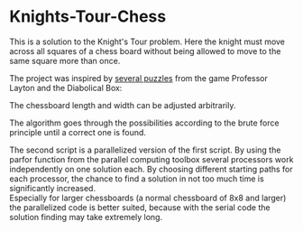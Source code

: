 # Knights-Tour-Chess

This is a solution to the Knight's Tour problem. Here the knight must move across all squares of a chess board without being allowed to move to the same square more than once.  

The project was inspired by [several puzzles](https://layton.fandom.com/wiki/Puzzle:The_Knight%27s_Tour_4) from the game Professor Layton and the Diabolical Box:

The chessboard length and width can be adjusted arbitrarily.   

The algorithm goes through the possibilities according to the brute force principle until a correct one is found.  

The second script is a parallelized version of the first script. By using the parfor function from the parallel computing toolbox several processors work independently on one solution each. 
By choosing different starting paths for each processor, the chance to find a solution in not too much time is significantly increased.  
Especially for larger chessboards (a normal chessboard of 8x8 and larger) the parallelized code is better suited, because with the serial code the solution finding may take extremely long.
